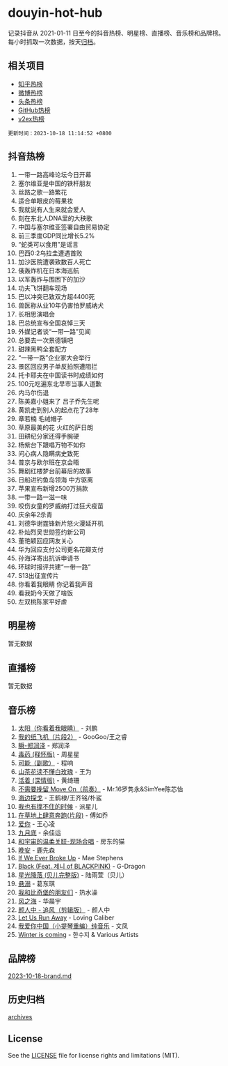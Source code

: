 # douyin-hot-hub

记录抖音从 2021-01-11 日至今的抖音热榜、明星榜、直播榜、音乐榜和品牌榜。每小时抓取一次数据，按天[归档](archives)。

## 相关项目

- [知乎热榜](https://github.com/lonnyzhang423/zhihu-hot-hub)
- [微博热榜](https://github.com/lonnyzhang423/weibo-hot-hub)
- [头条热榜](https://github.com/lonnyzhang423/toutiao-hot-hub)
- [GitHub热榜](https://github.com/lonnyzhang423/github-hot-hub)
- [v2ex热榜](https://github.com/lonnyzhang423/v2ex-hot-hub)


`更新时间：2023-10-18 11:14:52 +0800`

## 抖音热榜

1. 一带一路高峰论坛今日开幕
1. 塞尔维亚是中国的铁杆朋友
1. 丝路之歌一路繁花
1. 适合单眼皮的莓果妆
1. 我就说有人生来就会爱人
1. 刻在东北人DNA里的大秧歌
1. 中国与塞尔维亚签署自由贸易协定
1. 前三季度GDP同比增长5.2%
1. “蛇类可以食用”是谣言
1. 巴西0:2乌拉圭遭遇首败
1. 加沙医院遭袭致数百人死亡
1. 俄轰炸机在日本海巡航
1. 以军轰炸与围困下的加沙
1. 功夫飞饼翻车现场
1. 巴以冲突已致双方超4400死
1. 兽医称从业10年仍害怕罗威纳犬
1. 长相思演唱会
1. 巴总统宣布全国哀悼三天
1. 外媒记者谈“一带一路”见闻
1. 总要去一次景德镇吧
1. 甜辣黑鸭全套配方
1. “一带一路”企业家大会举行
1. 景区回应男子单反拍照遭阻拦
1. 托卡耶夫在中国读书时成绩如何
1. 100元吃遍东北早市当事人道歉
1. 内马尔伤退
1. 陈美嘉小姐来了 吕子乔先生呢
1. 黄凯走到别人的起点花了28年
1. 章若楠 毛绒帽子
1. 草原最美的花 火红的萨日朗
1. 田耕纪分家还得手腕硬
1. 杨紫台下跟唱万物不如你
1. 问心病人隐瞒病史致死
1. 普京与欧尔班在京会晤
1. 舞剧红楼梦台前幕后的故事
1. 日船进钓鱼岛领海 中方驱离
1. 苹果宣布新增2500万捐款
1. 一带一路一滋一味
1. 咬伤女童的罗威纳打过狂犬疫苗
1. 庆余年2杀青
1. 刘德华谢霆锋新片怒火漫延开机
1. 朴灿烈吴世勋签约新公司
1. 董艳颖回应网友关心
1. 华为回应支付公司更名花瓣支付
1. 孙海洋寄出抗诉申请书
1. 环球时报评共建“一带一路”
1. S13出征宣传片
1. 你看着我眼睛 你记着我声音
1. 看我奶今天做了啥饭
1. 左双桃陈家平好虐

## 明星榜

暂无数据

## 直播榜

暂无数据

## 音乐榜

1. [太阳（你看着我眼睛）](https://sf3-cdn-tos.douyinstatic.com/obj/tos-cn-ve-2774/ogWbyIQnlBFImVbeDocRdCIYtBHlbJXgfZMvgz) - 刘鹏
1. [我的纸飞机（片段2）](https://sf3-cdn-tos.douyinstatic.com/obj/tos-cn-ve-2774/oM2ZrKcg2CD5AeRB2gkeXOFB1IxAGJdZPazYHf) - GooGoo/王之睿
1. [瞬-郑润泽](https://sf3-cdn-tos.douyinstatic.com/obj/tos-cn-ve-2774/oYXHIohzvbNAzBhHgyksWpRM4bfkDsBdBDAynw) - 郑润泽
1. [毒药 (释怀版)](https://sf3-cdn-tos.douyinstatic.com/obj/tos-cn-ve-2774/oYILMEAzspdZBIzy4frJNB8ZHPHWAhiwowd4Ad) - 周星星
1. [可能（副歌）](https://sf6-cdn-tos.douyinstatic.com/obj/tos-cn-ve-2774/cde1731888894259b333569393c2fb51) - 程响
1. [山茶花读不懂白玫瑰](https://sf6-cdn-tos.douyinstatic.com/obj/tos-cn-ve-2774/osfn8B7DktrRHEPJgPCfDbw7QDQEkwC16BxZg9) - 王为
1. [活着 (深情版)](https://sf6-cdn-tos.douyinstatic.com/obj/tos-cn-ve-2774/oY8r2TelECK2BPZbDCj8xZKBQfPbwQyCt1cggn) - 黄绮珊
1. [不需要挽留 Move On（前奏）](https://sf6-cdn-tos.douyinstatic.com/obj/tos-cn-ve-2774/ooCBhgCCkF4nExzQL9WZSUbitfA8IsDkgQIYhe) - Mr.16罗隽永&SimYee陈芯怡
1. [海边探戈](https://sf6-cdn-tos.douyinstatic.com/obj/tos-cn-ve-2774/os9gE0VQCGqt6VQkZDyBBYvfSDY0QFe3vVmubn) - 王鹤棣/王齐铭/朴鲨
1. [我也有撑不住的时候](https://sf3-cdn-tos.douyinstatic.com/obj/tos-cn-ve-2774/okmtBE1dkIBhwxeiBJeDgQnQtICZWIJUI2bjQr) - 派星儿
1. [在草地上肆意奔跑(片段)](https://sf3-cdn-tos.douyinstatic.com/obj/tos-cn-ve-2774/8831d494742f45dabdfa8adb8b817259) - 傅如乔
1. [爱你](https://sf6-cdn-tos.douyinstatic.com/obj/tos-cn-ve-2774/oEfyTFYX4gOL9DMKAJebDCAASw8hYVIXz1nYaf) - 王心凌
1. [九月底](https://sf6-cdn-tos.douyinstatic.com/obj/tos-cn-ve-2774/oMfewG4PDTFhF8iz3OGQ7ABH5i6fCgnMaoCbzZ) - 余佳运
1. [和宇宙的温柔关联-现场合唱](https://sf6-cdn-tos.douyinstatic.com/obj/tos-cn-ve-2774/o0hONGDYQBgk0e5bqDeQOonVmncA6tC2nBwZLT) - 房东的猫
1. [晚安](https://sf6-cdn-tos.douyinstatic.com/obj/tos-cn-ve-2774/a724c5e224464218839820f4e4fd632f) - 鹿先森
1. [If We Ever Broke Up](https://sf3-cdn-tos.douyinstatic.com/obj/tos-cn-ve-2774/o8onj5HDk0ImtBmO0URBfeyCDXQJMYkQ1gb8Zy) - Mae Stephens
1. [Black (Feat. 제니 of BLACKPINK)](https://sf6-cdn-tos.douyinstatic.com/obj/tos-cn-ve-2774/2eb92e2debbe4fe0a552bc099aef7f28) - G-Dragon
1. [星光降落 (贝儿完整版)](https://sf6-cdn-tos.douyinstatic.com/obj/tos-cn-ve-2774/okwB9hAwyAtsFFkFBzAX1hOOfQuIoMNs0W2Mwr) - 陆雨萱（贝儿）
1. [悬溺](https://sf3-cdn-tos.douyinstatic.com/obj/tos-cn-ve-2774/f3b6cc53d2e944beb7094a3ff01b4e03) - 葛东琪
1. [我和比奇堡的朋友们](https://sf6-cdn-tos.douyinstatic.com/obj/tos-cn-ve-2774/f0505db981ea4a6d91453a15924a82aa) - 热水澡
1. [风之海](https://sf6-cdn-tos.douyinstatic.com/obj/tos-cn-ve-2774/oInqZ2gFbCQvB6wZNnZlJpBcfDBQ8t1e1XwYAi) - 华晨宇
1. [颜人中 - 追风（剪辑版）](https://sf6-cdn-tos.douyinstatic.com/obj/tos-cn-ve-2774/9107f711ded6416ab3279a81d71597f7) - 颜人中
1. [Let Us Run Away](https://sf6-cdn-tos.douyinstatic.com/obj/tos-cn-ve-2774/a9a280d910044fb0b9f4f74b0b27e854) - Loving Caliber
1. [我爱你中国（小提琴重编）纯音乐](https://sf6-cdn-tos.douyinstatic.com/obj/tos-cn-ve-2774/362de867442c4051acadb0a43fd60af8) - 文凤
1. [Winter is coming](https://sf6-cdn-tos.douyinstatic.com/obj/tos-cn-ve-2774/0a6c12efb2d84f2ba9a243d4e1eebb4e) - 한수지 & Various Artists

## 品牌榜

[2023-10-18-brand.md](archives/2023-10-18-brand.md)

## 历史归档

[archives](archives)

## License

See the [LICENSE](LICENSE) file for license rights and limitations (MIT).
